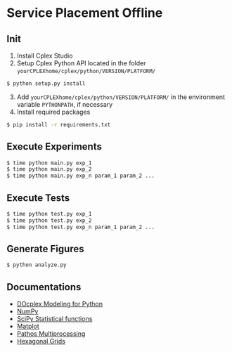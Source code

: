 # Service Placement Offline

## Init
1. Install Cplex Studio
2. Setup Cplex Python API located in the folder `yourCPLEXhome/cplex/python/VERSION/PLATFORM/`
```sh
$ python setup.py install
```
3. Add `yourCPLEXhome/cplex/python/VERSION/PLATFORM/` in the environment variable `PYTHONPATH`, if necessary
4. Install required packages
```sh
$ pip install -r requirements.txt
```

## Execute Experiments
```sh
$ time python main.py exp_1
$ time python main.py exp_2
$ time python main.py exp_n param_1 param_2 ...
```

## Execute Tests
```sh
$ time python test.py exp_1
$ time python test.py exp_2
$ time python test.py exp_n param_1 param_2 ...
```


## Generate Figures
```sh
$ python analyze.py
```

## Documentations
- [DOcplex Modeling for Python](https://developer.ibm.com/docloud/documentation/optimization-modeling/modeling-for-python/)
- [NumPy](https://docs.scipy.org/doc/numpy/reference/index.html)
- [SciPy Statistical functions](https://docs.scipy.org/doc/scipy/reference/stats.html)
- [Matplot](https://matplotlib.org/)
- [Pathos Multiprocessing](https://pathos.readthedocs.io/en/latest/pathos.html)
- [Hexagonal Grids](https://www.redblobgames.com/grids/hexagons/)
